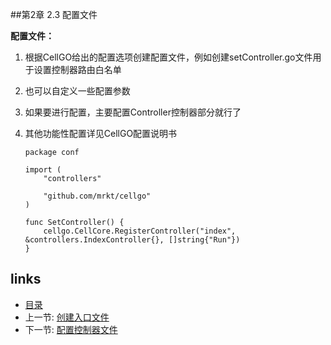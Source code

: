 
##第2章 2.3 配置文件

**配置文件：**

 1. 根据CellGO给出的配置选项创建配置文件，例如创建setController.go文件用于设置控制器路由白名单
 2. 也可以自定义一些配置参数
 3. 如果要进行配置，主要配置Controller控制器部分就行了
 4. 其他功能性配置详见CellGO配置说明书

        package conf
        
        import (
        	"controllers"
        
        	"github.com/mrkt/cellgo"
        )
        
        func SetController() {
        	cellgo.CellCore.RegisterController("index", &controllers.IndexController{}, []string{"Run"})
        }


## links
  * [目录](<preface.md>)
  * 上一节: [创建入口文件](<02.2.md>)
  * 下一节: [配置控制器文件](<02.4.md>)

